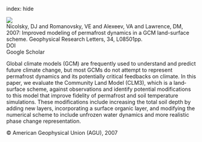 index: hide

<div class="Citation">
    <div class="Citation-thumb CitationThumb-linked"  data-href="https://doi.org/10.1029/2007gl029525">
      <img src="https://static.claimspace.cloud/climate-study-static/refs/thumbs/12/Nicolsky_et_al_2007-thumb.png" />
    </div>

  <div class="Citation-body">
    <div class="Citation-text">Nicolsky, DJ and Romanovsky, VE and Alexeev, VA and Lawrence, DM, 2007: Improved modeling of permafrost dynamics in a GCM land-surface scheme. <span class="Article-journal">Geophysical Research Letters, </span><span class="Article-volume">34, </span>L08501pp.</div>
    <div class="Citation-links">
      <div class="CitationLink" data-href="https://doi.org/10.1029/2007gl029525">
        <div class="CitationLink-icon CitationLink-Doi"></div>
        <div class="CitationLink-text">DOI</div>
      </div>
      <div class="CitationLink" data-href="https://scholar.google.com/scholar?q=10.1029/2007gl029525">
        <div class="CitationLink-icon CitationLink-Scholar"></div>
        <div class="CitationLink-text">Google Scholar</div>
      </div>
    </div>
  </div>
</div>

Global climate models (GCM) are frequently used to understand and predict future climate change, but most GCMs do not attempt to represent permafrost dynamics and its potentially critical feedbacks on climate. In this paper, we evaluate the Community Land Model (CLM3), which is a land‐surface scheme, against observations and identify potential modifications to this model that improve fidelity of permafrost and soil temperature simulations. These modifications include increasing the total soil depth by adding new layers, incorporating a surface organic layer, and modifying the numerical scheme to include unfrozen water dynamics and more realistic phase change representation.

<div class="Citation-copy">
&copy; American Geophysical Union (AGU), 2007
</div>